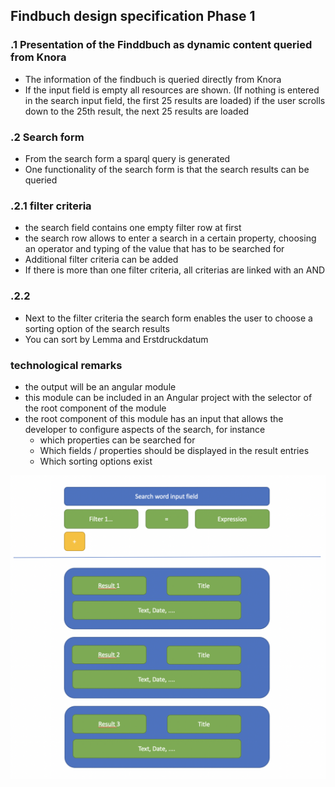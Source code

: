 ## Findbuch design specification Phase 1

### .1 Presentation of the Finddbuch as dynamic content queried from Knora

- The information of the findbuch is queried directly from Knora
- If the input field is empty all resources are shown. (If nothing is entered in the search input field, the first 25 results are loaded) if the user scrolls down to the 25th result, the next 25 results are loaded

### .2 Search form

- From the search form a sparql query is generated
- One functionality of the search form is that the search results can be queried

### .2.1 filter criteria

- the search field contains one empty filter row at first
- the search row allows to enter a search in a certain property, choosing an operator and typing of the value that has to be searched for
- Additional filter criteria can be added
- If there is more than one filter criteria, all criterias are linked with an AND

### .2.2

- Next to the filter criteria the search form enables the user to choose a sorting option of the search results
- You can sort by Lemma and Erstdruckdatum


### technological remarks

- the output will be an angular module
- this module can be included in an Angular project with the selector of the root component of the module
- the root component of this module has an input that allows the developer to configure aspects of the search, for instance
	- which properties can be searched for
	- Which fields / properties should be displayed in the result entries
	- Which sorting options exist

![./suchformular.png](./suchformular.png)

